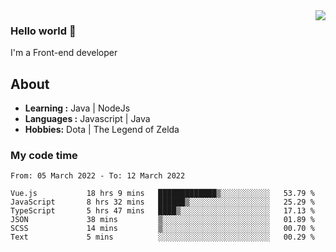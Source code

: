 <img align='right' src="https://github-readme-stats.vercel.app/api?username=jumodada&show_icons=true&theme=vue">

### Hello world 👋

I'm a Front-end developer 
    
## About
-  **Learning :** Java | NodeJs
-  **Languages :** Javascript | Java
-  **Hobbies:** Dota | The Legend of Zelda

### My code time

<!--START_SECTION:waka-->

```text
From: 05 March 2022 - To: 12 March 2022

Vue.js           18 hrs 9 mins   █████████████▒░░░░░░░░░░░   53.79 %
JavaScript       8 hrs 32 mins   ██████▒░░░░░░░░░░░░░░░░░░   25.29 %
TypeScript       5 hrs 47 mins   ████▒░░░░░░░░░░░░░░░░░░░░   17.13 %
JSON             38 mins         ▒░░░░░░░░░░░░░░░░░░░░░░░░   01.89 %
SCSS             14 mins         ▒░░░░░░░░░░░░░░░░░░░░░░░░   00.70 %
Text             5 mins          ░░░░░░░░░░░░░░░░░░░░░░░░░   00.29 %
```

<!--END_SECTION:waka-->
